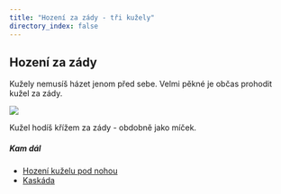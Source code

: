 ```yaml
---
title: "Hození za zády - tři kužely"
directory_index: false
---
```


## Hození za zády


Kužely nemusíš házet jenom před sebe. Velmi pěkné je občas prohodit kužel za zády.

![](img/k/kuzely-3-zadaa.png)

Kužel hodíš křížem za zády - obdobně jako míček.


##### Kam dál

- [Hození kuželu pod nohou](/kuzely/3/podnohou.html "Jednoduchý trik vhodný i pro začátečníky")
- [Kaskáda](/kuzely/3/kaskada.html "Základní způsob žonglování s kužely")
